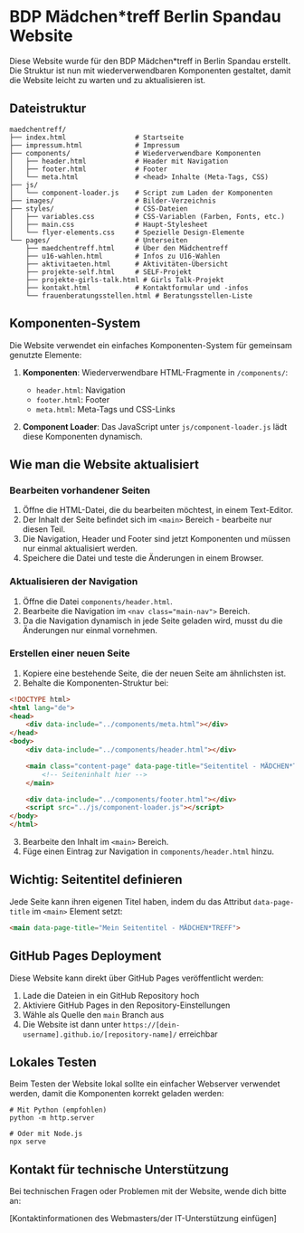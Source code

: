 # BDP Mädchen*treff Berlin Spandau Website

Diese Website wurde für den BDP Mädchen*treff in Berlin Spandau erstellt. Die Struktur ist nun mit wiederverwendbaren Komponenten gestaltet, damit die Website leicht zu warten und zu aktualisieren ist.

## Dateistruktur

```
maedchentreff/
├── index.html                 # Startseite
├── impressum.html             # Impressum
├── components/                # Wiederverwendbare Komponenten
│   ├── header.html            # Header mit Navigation
│   ├── footer.html            # Footer
│   └── meta.html              # <head> Inhalte (Meta-Tags, CSS)
├── js/
│   └── component-loader.js    # Script zum Laden der Komponenten
├── images/                    # Bilder-Verzeichnis
├── styles/                    # CSS-Dateien
│   ├── variables.css          # CSS-Variablen (Farben, Fonts, etc.)
│   ├── main.css               # Haupt-Stylesheet
│   └── flyer-elements.css     # Spezielle Design-Elemente
└── pages/                     # Unterseiten
    ├── maedchentreff.html     # Über den Mädchentreff
    ├── u16-wahlen.html        # Infos zu U16-Wahlen
    ├── aktivitaeten.html      # Aktivitäten-Übersicht
    ├── projekte-self.html     # SELF-Projekt
    ├── projekte-girls-talk.html # Girls Talk-Projekt
    ├── kontakt.html           # Kontaktformular und -infos
    └── frauenberatungsstellen.html # Beratungsstellen-Liste
```

## Komponenten-System

Die Website verwendet ein einfaches Komponenten-System für gemeinsam genutzte Elemente:

1. **Komponenten**: Wiederverwendbare HTML-Fragmente in `/components/`:
   - `header.html`: Navigation
   - `footer.html`: Footer
   - `meta.html`: Meta-Tags und CSS-Links

2. **Component Loader**: Das JavaScript unter `js/component-loader.js` lädt diese Komponenten dynamisch.

## Wie man die Website aktualisiert

### Bearbeiten vorhandener Seiten

1. Öffne die HTML-Datei, die du bearbeiten möchtest, in einem Text-Editor.
2. Der Inhalt der Seite befindet sich im `<main>` Bereich - bearbeite nur diesen Teil.
3. Die Navigation, Header und Footer sind jetzt Komponenten und müssen nur einmal aktualisiert werden.
4. Speichere die Datei und teste die Änderungen in einem Browser.

### Aktualisieren der Navigation

1. Öffne die Datei `components/header.html`.
2. Bearbeite die Navigation im `<nav class="main-nav">` Bereich.
3. Da die Navigation dynamisch in jede Seite geladen wird, musst du die Änderungen nur einmal vornehmen.

### Erstellen einer neuen Seite

1. Kopiere eine bestehende Seite, die der neuen Seite am ähnlichsten ist.
2. Behalte die Komponenten-Struktur bei:

```html
<!DOCTYPE html>
<html lang="de">
<head>
    <div data-include="../components/meta.html"></div>
</head>
<body>
    <div data-include="../components/header.html"></div>

    <main class="content-page" data-page-title="Seitentitel - MÄDCHEN*TREFF">
        <!-- Seiteninhalt hier -->
    </main>

    <div data-include="../components/footer.html"></div>
    <script src="../js/component-loader.js"></script>
</body>
</html>
```

3. Bearbeite den Inhalt im `<main>` Bereich.
4. Füge einen Eintrag zur Navigation in `components/header.html` hinzu.

## Wichtig: Seitentitel definieren

Jede Seite kann ihren eigenen Titel haben, indem du das Attribut `data-page-title` im `<main>` Element setzt:

```html
<main data-page-title="Mein Seitentitel - MÄDCHEN*TREFF">
```

## GitHub Pages Deployment

Diese Website kann direkt über GitHub Pages veröffentlicht werden:

1. Lade die Dateien in ein GitHub Repository hoch
2. Aktiviere GitHub Pages in den Repository-Einstellungen 
3. Wähle als Quelle den `main` Branch aus
4. Die Website ist dann unter `https://[dein-username].github.io/[repository-name]/` erreichbar

## Lokales Testen

Beim Testen der Website lokal sollte ein einfacher Webserver verwendet werden, damit die Komponenten korrekt geladen werden:

```
# Mit Python (empfohlen)
python -m http.server

# Oder mit Node.js
npx serve
```

## Kontakt für technische Unterstützung

Bei technischen Fragen oder Problemen mit der Website, wende dich bitte an:

[Kontaktinformationen des Webmasters/der IT-Unterstützung einfügen]
